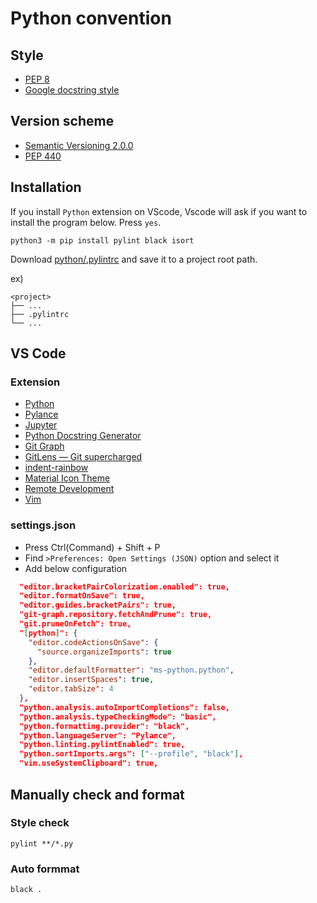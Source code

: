# Python convention

## Style

- [PEP 8](https://www.python.org/dev/peps/pep-0008/)
- [Google docstring style](https://google.github.io/styleguide/pyguide.html#38-comments-and-docstrings)

## Version scheme

- [Semantic Versioning 2.0.0](https://semver.org/)
- [PEP 440](https://www.python.org/dev/peps/pep-0440/)

## Installation

If you install `Python` extension on VScode, Vscode will ask if you want to install the program below. Press `yes`.

```shell
python3 -m pip install pylint black isort
```

Download [python/.pylintrc](https://github.com/HITS-AI/HITS-convention/blob/main/python/.pylintrc) and save it to a project root path.

ex)

```shell
<project>
├── ...
├── .pylintrc
└── ...
```

## VS Code

### Extension

- [Python](https://marketplace.visualstudio.com/items?itemName=ms-python.python)
- [Pylance](https://marketplace.visualstudio.com/items?itemName=ms-python.vscode-pylance)
- [Jupyter](https://marketplace.visualstudio.com/items?itemName=ms-toolsai.jupyter)
- [Python Docstring Generator](https://marketplace.visualstudio.com/items?itemName=njpwerner.autodocstring)
- [Git Graph](https://marketplace.visualstudio.com/items?itemName=mhutchie.git-graph)
- [GitLens — Git supercharged](https://marketplace.visualstudio.com/items?itemName=eamodio.gitlens)
- [indent-rainbow](https://marketplace.visualstudio.com/items?itemName=oderwat.indent-rainbow)
- [Material Icon Theme](https://marketplace.visualstudio.com/items?itemName=PKief.material-icon-theme)
- [Remote Development](https://marketplace.visualstudio.com/items?itemName=ms-vscode-remote.vscode-remote-extensionpack)
- [Vim](https://marketplace.visualstudio.com/items?itemName=vscodevim.vim)

### settings.json

- Press Ctrl(Command) + Shift + P
- Find `>Preferences: Open Settings (JSON)` option and select it
- Add below configuration

```json
  "editor.bracketPairColorization.enabled": true,
  "editor.formatOnSave": true,
  "editor.guides.bracketPairs": true,
  "git-graph.repository.fetchAndPrune": true,
  "git.pruneOnFetch": true,
  "[python]": {
    "editor.codeActionsOnSave": {
      "source.organizeImports": true
    },
    "editor.defaultFormatter": "ms-python.python",
    "editor.insertSpaces": true,
    "editor.tabSize": 4
  },
  "python.analysis.autoImportCompletions": false,
  "python.analysis.typeCheckingMode": "basic",
  "python.formatting.provider": "black",
  "python.languageServer": "Pylance",
  "python.linting.pylintEnabled": true,
  "python.sortImports.args": ["--profile", "black"],
  "vim.useSystemClipboard": true,
```

## Manually check and format

### Style check

```shell
pylint **/*.py
```

### Auto formmat

```shell
black .
```
